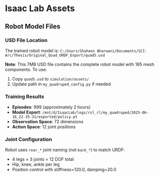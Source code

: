 # Isaac Lab Assets

## Robot Model Files

### USD File Location
The trained robot model is: `C:/Users/Shaheen Bharwani/Documents/SCI-Arc/Thesis/Original_Quad_URDF_Export/quad5.usd`

**Note**: This 7MB USD file contains the complete robot model with 165 mesh components. To use:
1. Copy `quad5.usd` to `simulation/assets/` 
2. Update path in `my_quadruped_config.py` if needed

### Training Results
- **Episodes**: 999 (approximately 2 hours)
- **Model Export**: `/mnt/d/IsaacLab/logs/rsl_rl/my_quadruped/2025-06-16_22-35-31/exported/policy.pt`
- **Observation Space**: 72 dimensions
- **Action Space**: 12 joint positions

### Joint Configuration
Robot uses `rear_*` joint naming (not `back_*`) to match URDF:
- 4 legs × 3 joints = 12 DOF total
- Hip, knee, ankle per leg
- Position control with stiffness=120.0, damping=20.0
